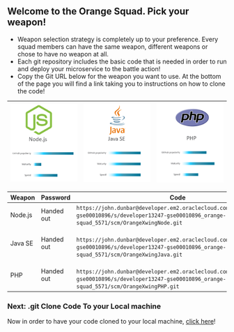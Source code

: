 ## Welcome to the Orange Squad. Pick your weapon! ##

+ Weapon selection strategy is completely up to your preference. Every squad members can have the same weapon, different weapons or chose to have no weapon at all.
+ Each git repository includes the basic code that is needed in order to run and deploy your microservice to the battle action!
+ Copy the Git URL below for the weapon you want to use. At the bottom of the page you will find a link taking you to instructions on how to clone the code!

| ![Red Squad](nodejs.png)  | ![Blue Squad](javase.png) | ![Black Squad](php.png) |
|:---:|:---:|:---:|

| Weapon        | Password     | Code  |
| ------------- |-------------| -----|
| Node.js      | Handed out | ``` https://john.dunbar@developer.em2.oraclecloud.com/developer13247-gse00010896/s/developer13247-gse00010896_orange-squad_5571/scm/OrangeXwingNode.git ``` |
| Java SE      | Handed out      |   ```  https://john.dunbar@developer.em2.oraclecloud.com/developer13247-gse00010896/s/developer13247-gse00010896_orange-squad_5571/scm/OrangeXwingJava.git ``` |
| PHP | Handed out      |  ```  https://john.dunbar@developer.em2.oraclecloud.com/developer13247-gse00010896/s/developer13247-gse00010896_orange-squad_5571/scm/OrangeXwingPHP.git ``` |

### Next: .git Clone Code To your Local machine ###

Now in order to have your code cloned to your local machine, [click here](../clonecode.md)!
